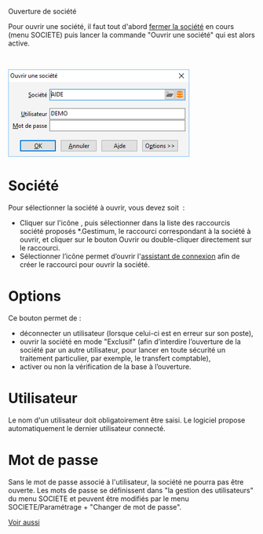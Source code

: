 







Ouverture de société



Pour ouvrir une société, il faut tout d'abord [fermer 
 la société](../../Fermer/FermerSociete.htm) en cours (menu SOCIETE) puis lancer la commande "Ouvrir 
 une société" qui est alors active.


 


![](../../assets/images/Ouvrir/1/OuvertureSociete.png)


# Société


Pour sélectionner la société à ouvrir, vous devez soit  :


* Cliquer sur l'icône 
 , puis sélectionner dans la liste des raccourcis société proposés 
 \*.Gestimum, le raccourci correspondant à la société à ouvrir, et cliquer 
 sur le bouton Ouvrir ou double-cliquer directement sur le raccourci.
* Sélectionner l’icône 
 permet d’ouvrir l'[assistant 
 de connexion](../2/AssistantConnexion.htm) afin de créer le raccourci pour ouvrir la société.


# Options


Ce bouton permet de :


* déconnecter un 
 utilisateur (lorsque celui-ci est en erreur sur son poste),
* ouvrir la société 
 en mode "Exclusif" (afin d’interdire l’ouverture de la société 
 par un autre utilisateur, pour lancer en toute sécurité un traitement 
 particulier, par exemple, le transfert comptable),
* activer ou non 
 la vérification de la base à l’ouverture.


# Utilisateur


Le nom d'un utilisateur doit obligatoirement être saisi. Le logiciel 
 propose automatiquement le dernier utilisateur connecté.


# Mot de passe


Sans le mot de passe associé à l'utilisateur, la société ne pourra pas 
 être ouverte. Les mots de passe se définissent dans "la gestion des 
 utilisateurs" du menu SOCIETE et peuvent être modifiés par le menu 
 SOCIETE/Paramétrage + "Changer de mot de passe".


[Voir aussi](javascript:RelatedTopic0.Click())


